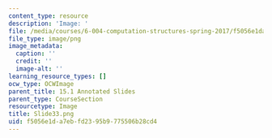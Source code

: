 ```yaml
---
content_type: resource
description: 'Image: '
file: /media/courses/6-004-computation-structures-spring-2017/f5056e1da7ebfd2395b9775506b28cd4_Slide33.png
file_type: image/png
image_metadata:
  caption: ''
  credit: ''
  image-alt: ''
learning_resource_types: []
ocw_type: OCWImage
parent_title: 15.1 Annotated Slides
parent_type: CourseSection
resourcetype: Image
title: Slide33.png
uid: f5056e1d-a7eb-fd23-95b9-775506b28cd4
---
```

